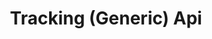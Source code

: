 ---
title: Tracking (Generic) Api
open-api-url: https://rest.trackmatic.co.za/api/v2/tracking-generic/docs/latest
layout: open-api
---